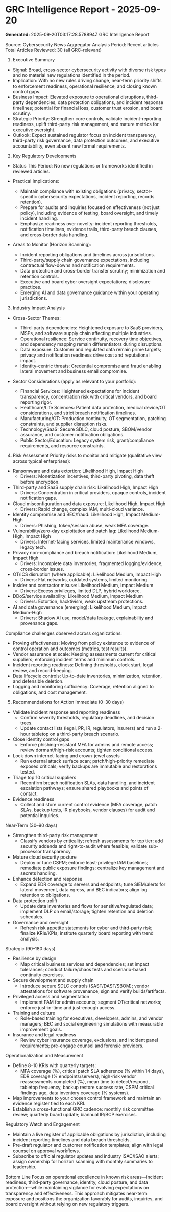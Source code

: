 # GRC Intelligence Report - 2025-09-20
**Generated:** 2025-09-20T03:17:28.578894Z
GRC Intelligence Report

Source: Cybersecurity News Aggregator
Analysis Period: Recent articles
Total Articles Reviewed: 30 (all GRC-relevant)

1) Executive Summary
- Signal: Broad, cross-sector cybersecurity activity with diverse risk types and no material new regulations identified in the period.
- Implication: With no new rules driving change, near-term priority shifts to enforcement readiness, operational resilience, and closing known control gaps.
- Business Impact: Elevated exposure to operational disruptions, third-party dependencies, data protection obligations, and incident response timelines; potential for financial loss, customer trust erosion, and board scrutiny.
- Strategic Priority: Strengthen core controls, validate incident-reporting readiness, uplift third-party risk management, and mature metrics for executive oversight.
- Outlook: Expect sustained regulator focus on incident transparency, third-party risk governance, data protection outcomes, and executive accountability, even absent new formal requirements.

2) Key Regulatory Developments
- Status This Period: No new regulations or frameworks identified in reviewed articles.
- Practical Implications:
  - Maintain compliance with existing obligations (privacy, sector-specific cybersecurity expectations, incident reporting, records retention).
  - Prepare for audits and inquiries focused on effectiveness (not just policy), including evidence of testing, board oversight, and timely incident handling.
  - Emphasize readiness over novelty: incident reporting thresholds, notification timelines, evidence trails, third-party breach clauses, and cross-border data handling.

- Areas to Monitor (Horizon Scanning):
  - Incident reporting obligations and timelines across jurisdictions.
  - Third-party/supply chain governance expectations, including contractual flow-downs and notification requirements.
  - Data protection and cross-border transfer scrutiny; minimization and retention controls.
  - Executive and board cyber oversight expectations; disclosure practices.
  - Emerging AI and data governance guidance within your operating jurisdictions.

3) Industry Impact Analysis
- Cross-Sector Themes:
  - Third-party dependencies: Heightened exposure to SaaS providers, MSPs, and software supply chain affecting multiple industries.
  - Operational resilience: Service continuity, recovery time objectives, and dependency mapping remain differentiators during disruptions.
  - Data exposure: Customer and regulated data remain prime targets; privacy and notification readiness drive cost and reputational impact.
  - Identity-centric threats: Credential compromise and fraud enabling lateral movement and business email compromise.

- Sector Considerations (apply as relevant to your portfolio):
  - Financial Services: Heightened expectations for incident transparency, concentration risk with critical vendors, and board reporting rigor.
  - Healthcare/Life Sciences: Patient data protection, medical device/OT considerations, and strict breach notification timelines.
  - Manufacturing/OT: Production continuity, OT segmentation, patching constraints, and supplier disruption risks.
  - Technology/SaaS: Secure SDLC, cloud posture, SBOM/vendor assurance, and customer notification obligations.
  - Public Sector/Education: Legacy system risk, grant/compliance requirements, and resource constraints.

4) Risk Assessment
Priority risks to monitor and mitigate (qualitative view across typical enterprises):
- Ransomware and data extortion: Likelihood High, Impact High
  - Drivers: Monetization incentives, third-party pivoting, data theft before encryption.
- Third-party and SaaS supply chain risk: Likelihood High, Impact High
  - Drivers: Concentration in critical providers, opaque controls, incident notification gaps.
- Cloud misconfiguration and data exposure: Likelihood High, Impact High
  - Drivers: Rapid change, complex IAM, multi-cloud variance.
- Identity compromise and BEC/fraud: Likelihood High, Impact Medium-High
  - Drivers: Phishing, token/session abuse, weak MFA coverage.
- Vulnerability/zero-day exploitation and patch lag: Likelihood Medium-High, Impact High
  - Drivers: Internet-facing services, limited maintenance windows, legacy tech.
- Privacy non-compliance and breach notification: Likelihood Medium, Impact High
  - Drivers: Incomplete data inventories, fragmented logging/evidence, cross-border issues.
- OT/ICS disruption (where applicable): Likelihood Medium, Impact High
  - Drivers: Flat networks, outdated systems, limited monitoring.
- Insider and contractor misuse: Likelihood Medium, Impact Medium
  - Drivers: Excess privileges, limited DLP, hybrid workforce.
- DDoS/service availability: Likelihood Medium, Impact Medium
  - Drivers: Extortion, hacktivism, weak upstream protections.
- AI and data governance (emerging): Likelihood Medium, Impact Medium-High
  - Drivers: Shadow AI use, model/data leakage, explainability and provenance gaps.

Compliance challenges observed across organizations:
- Proving effectiveness: Moving from policy existence to evidence of control operation and outcomes (metrics, test results).
- Vendor assurance at scale: Keeping assessments current for critical suppliers; enforcing incident terms and minimum controls.
- Incident reporting readiness: Defining thresholds, clock start, legal review, and record-keeping.
- Data lifecycle controls: Up-to-date inventories, minimization, retention, and defensible deletion.
- Logging and monitoring sufficiency: Coverage, retention aligned to obligations, and cost management.

5) Recommendations for Action
Immediate (0–30 days)
- Validate incident response and reporting readiness
  - Confirm severity thresholds, regulatory deadlines, and decision trees.
  - Update contact lists (legal, PR, IR, regulators, insurers) and run a 2-hour tabletop on a third-party breach scenario.
- Close identity control gaps
  - Enforce phishing-resistant MFA for admins and remote access; review dormant/high-risk accounts; tighten conditional access.
- Lock down internet-facing and crown-jewel assets
  - Run external attack surface scan; patch/high-priority remediate exposed criticals; verify backups are immutable and restorations tested.
- Triage top 10 critical suppliers
  - Reconfirm breach notification SLAs, data handling, and incident escalation pathways; ensure shared playbooks and points of contact.
- Evidence readiness
  - Collect and store current control evidence (MFA coverage, patch SLAs, backup tests, IR playbooks, vendor clauses) for audit and potential inquiries.

Near-Term (30–90 days)
- Strengthen third-party risk management
  - Classify vendors by criticality; refresh assessments for top tier; add security addenda and right-to-audit where feasible; validate sub-processor transparency.
- Mature cloud security posture
  - Deploy or tune CSPM; enforce least-privilege IAM baselines; remediate public exposure findings; centralize key management and secrets handling.
- Enhance detection and response
  - Expand EDR coverage to servers and endpoints; tune SIEM/alerts for lateral movement, data egress, and BEC indicators; align log retention to obligations.
- Data protection uplift
  - Update data inventories and flows for sensitive/regulated data; implement DLP on email/storage; tighten retention and deletion schedules.
- Governance and oversight
  - Refresh risk appetite statements for cyber and third-party risk; finalize KRIs/KPIs; institute quarterly board reporting with trend analysis.

Strategic (90–180 days)
- Resilience by design
  - Map critical business services and dependencies; set impact tolerances; conduct failure/chaos tests and scenario-based continuity exercises.
- Secure development and supply chain
  - Introduce secure SDLC controls (SAST/DAST/SBOM); vendor attestations for software provenance; sign and verify builds/artifacts.
- Privileged access and segmentation
  - Implement PAM for admin accounts; segment OT/critical networks; enforce just-in-time and just-enough access.
- Training and culture
  - Role-based training for executives, developers, admins, and vendor managers; BEC and social engineering simulations with measurable improvement goals.
- Insurance and legal readiness
  - Review cyber insurance coverage, exclusions, and incident panel requirements; pre-engage counsel and forensic providers.

Operationalization and Measurement
- Define 8–10 KRIs with quarterly targets:
  - MFA coverage (%), critical patch SLA adherence (% within 14 days), EDR coverage (% endpoints/servers), high-risk vendor reassessments completed (%), mean time to detect/respond, tabletop frequency, backup restore success rate, CSPM critical findings age, data inventory coverage (% systems).
- Map improvements to your chosen control framework and maintain an evidence register tied to each KRI.
- Establish a cross-functional GRC cadence: monthly risk committee review; quarterly board update; biannual IR/BCP exercises.

Regulatory Watch and Engagement
- Maintain a live register of applicable obligations by jurisdiction, including incident reporting timelines and data breach thresholds.
- Pre-draft regulator and customer notification templates; align with legal counsel on approval workflows.
- Subscribe to official regulator updates and industry ISAC/ISAO alerts; assign ownership for horizon scanning with monthly summaries to leadership.

Bottom Line
Focus on operational excellence in known risk areas—incident readiness, third-party governance, identity, cloud posture, and data protection—while maintaining vigilance for evolving expectations on transparency and effectiveness. This approach mitigates near-term exposure and positions the organization favorably for audits, inquiries, and board oversight without relying on new regulatory triggers.
